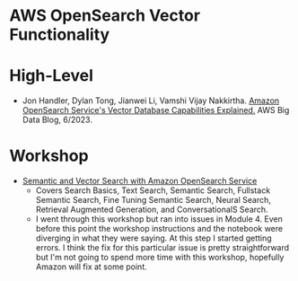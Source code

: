 # AWS OpenSearch Vector Functionality

# High-Level
- Jon Handler, Dylan Tong, Jianwei Li, Vamshi Vijay Nakkirtha. [Amazon OpenSearch Service's Vector Database Capabilities Explained.](https://aws.amazon.com/blogs/big-data/amazon-opensearch-services-vector-database-capabilities-explained/) AWS Big Data Blog, 6/2023.

# Workshop
- [Semantic and Vector Search with Amazon OpenSearch Service](https://catalog.workshops.aws/semantic-search/)
    - Covers Search Basics, Text Search, Semantic Search, Fullstack Semantic Search, Fine Tuning Semantic Search, Neural Search, Retrieval Augmented Generation, and ConversationalS Search.
    - I went through this workshop but ran into issues in Module 4. Even before this point the workshop instructions and the notebook were diverging in what they were saying. At this step I started getting errors. I think the fix for this particular issue is pretty straightforward but I'm not going to spend more time with this workshop, hopefully Amazon will fix at some point.
